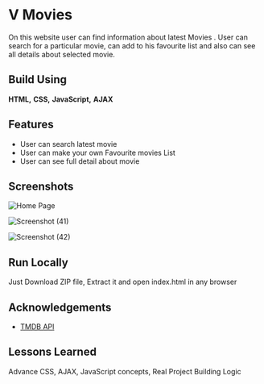 
# V Movies

On this website user can find information about latest Movies
. User can search for a particular movie, can add to his
favourite list and also can see all details about
selected movie.


## Build Using

**HTML,** **CSS,** **JavaScript,** **AJAX**  


## Features

- User can search latest movie
- User can make your own  Favourite movies List
- User can see full detail about  movie 



## Screenshots

![Home Page](https://user-images.githubusercontent.com/71267021/169625434-d007656b-5121-49df-9b9a-3baa0015d0b0.png)

![Screenshot (41)](https://user-images.githubusercontent.com/71267021/169625441-9b02d468-f767-420f-ac0a-d294b418143f.png)

![Screenshot (42)](https://user-images.githubusercontent.com/71267021/169625439-ecd472d4-11b9-47b7-9556-6afcb5ecd194.png)
## Run Locally
Just Download ZIP file, Extract it and open index.html in  any browser


## Acknowledgements

 - [TMDB API](https://www.themoviedb.org/)



## Lessons Learned

Advance CSS, AJAX, JavaScript concepts, Real Project 
Building Logic

